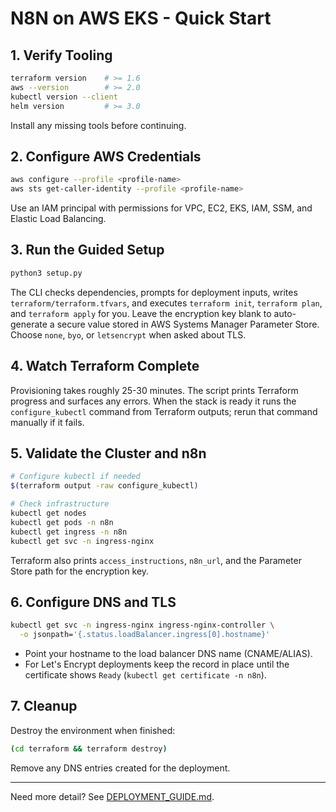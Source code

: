 # N8N on AWS EKS - Quick Start

## 1. Verify Tooling
```bash
terraform version    # >= 1.6
aws --version        # >= 2.0
kubectl version --client
helm version         # >= 3.0
```
Install any missing tools before continuing.

## 2. Configure AWS Credentials
```bash
aws configure --profile <profile-name>
aws sts get-caller-identity --profile <profile-name>
```
Use an IAM principal with permissions for VPC, EC2, EKS, IAM, SSM, and Elastic Load Balancing.

## 3. Run the Guided Setup
```bash
python3 setup.py
```
The CLI checks dependencies, prompts for deployment inputs, writes `terraform/terraform.tfvars`, and executes `terraform init`, `terraform plan`, and `terraform apply` for you. Leave the encryption key blank to auto-generate a secure value stored in AWS Systems Manager Parameter Store. Choose `none`, `byo`, or `letsencrypt` when asked about TLS.

## 4. Watch Terraform Complete
Provisioning takes roughly 25-30 minutes. The script prints Terraform progress and surfaces any errors. When the stack is ready it runs the `configure_kubectl` command from Terraform outputs; rerun that command manually if it fails.

## 5. Validate the Cluster and n8n
```bash
# Configure kubectl if needed
$(terraform output -raw configure_kubectl)

# Check infrastructure
kubectl get nodes
kubectl get pods -n n8n
kubectl get ingress -n n8n
kubectl get svc -n ingress-nginx
```
Terraform also prints `access_instructions`, `n8n_url`, and the Parameter Store path for the encryption key.

## 6. Configure DNS and TLS
```bash
kubectl get svc -n ingress-nginx ingress-nginx-controller \
  -o jsonpath='{.status.loadBalancer.ingress[0].hostname}'
```
- Point your hostname to the load balancer DNS name (CNAME/ALIAS).
- For Let's Encrypt deployments keep the record in place until the certificate shows `Ready` (`kubectl get certificate -n n8n`).

## 7. Cleanup
Destroy the environment when finished:
```bash
(cd terraform && terraform destroy)
```
Remove any DNS entries created for the deployment.

---
Need more detail? See [DEPLOYMENT_GUIDE.md](./DEPLOYMENT_GUIDE.md).
